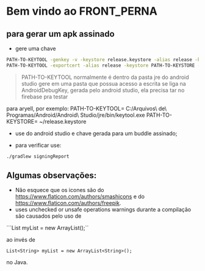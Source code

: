 # Bem vindo ao FRONT_PERNA

## para gerar um apk assinado

- gere uma chave

```sh
PATH-TO-KEYTOOL -genkey -v -keystore release.keystore -alias release -keyalg RSA -keysize 2048 -validity 10000
PATH-TO-KEYTOOL -exportcert -alias release -keystore PATH-TO-KEYSTORE -list -v
```

> PATH-TO-KEYTOOL normalmente é dentro da pasta jre do android studio
> gere em uma pasta que possua acesso a escrita
> se liga na AndroidDebugKey, gerada pelo android studio, ela precisa tar no firebase pra testar

para aryell, por exemplo:
PATH-TO-KEYTOOL= C:/Arquivos\ de\ Programas/Android/Android\ Studio/jre/bin/keytool.exe
PATH-TO-KEYSTORE= ~/release.keystore

- use do android studio e chave gerada para um buddle assinado;

- para verificar use:

```sh
./gradlew signingReport 
```

## Algumas observações:

- Não esquece que os icones são do https://www.flaticon.com/authors/smashicons e do https://www.flaticon.com/authors/freepik.
- uses unchecked or unsafe operations warnings durante a compilação são causados pelo uso de 

```List myList = new ArrayList();``

ao invés de

```List<String> myList = new ArrayList<String>();```

no Java.
